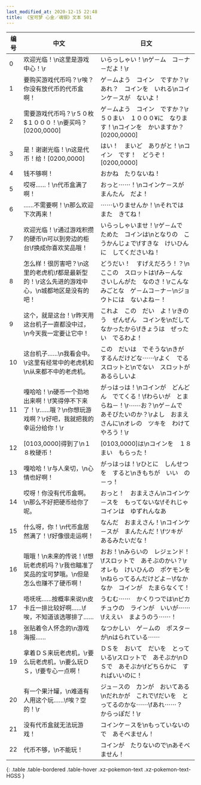 ```yaml
---
last_modified_at: 2020-12-15 22:48
title: 《宝可梦 心金／魂银》文本 501
---
```

| 编号 | 中文 | 日文 |
| ---- | ---- | ---- |
| 0 | 欢迎光临！\n这里是游戏中心！\r | いらっしゃい！\nゲ－ム　コ－ナ－だよ！\r |
| 1 | 要购买游戏代币吗？\r唉？你没有放代币的代币盒啊！ | ゲ－ムよう　コイン　ですか？\rあれ？　コインを　いれる\nコインケ－スが　ないよ！ |
| 2 | 需要游戏代币吗？\r５０枚　$１０００！\n要买吗？[0200,0000] | ゲ－ムよう　コイン　ですか？\r５０まい　１０００¥に　なります！\nコインを　かいますか？[0200,0000] |
| 3 | 是！谢谢光临！\n这是代币！给！[0200,0000] | はい！　まいど　ありがと！\nコイン　です！　どうぞ！[0200,0000] |
| 4 | 钱不够啊！ | おかね　たりないね！ |
| 5 | 哎呀……！\n代币盒满了啊！ | おっと⋯⋯！\nコインケ－スが　まんたん　だよ！ |
| 6 | ……不需要啊！\n那么欢迎下次再来！ | ⋯⋯いりませんか！\nそれでは　また　きてね！ |
| 7 | 欢迎光临！\r通过游戏积攒的硬币\n可以到旁边的柜台\f换成你喜欢奖品哦！ | いらっしゃいませ！\rゲ－ムで　ためた　コインは\nとなりの　こうかんじょで\fすきな　けいひんに　してくださいね！ |
| 8 | 怎么样！很厉害吧？\n这里的老虎机\f都是最新型的！\r这么先进的游戏中心，\n城都地区是没有的吧！ | どうだい！　すげえだろう！？\nここの　スロットは\fみ－んな　さいしんがた　なのさ！\rこんな　みごとな　ゲ－ムコ－ナ－\nジョウトには　ないよね－！ |
| 9 | 这个，就是这台！\r昨天用这台机子一直都没中过，\n今天我一定要让它中！ | これよ　この　だい　よ！\rきのう　ぜんぜん　コインを\nだして　なかったから\fきょうは　ぜったい　でるわよ！ |
| 10 | 这台机子……\n我看会中。\r这里有经常中的老虎机和\n从来都不中的老虎机。 | この　だいは　でそうな\nきが　するんだけどな⋯⋯\rよく　でる　スロットと\nでない　スロットが　あるらしいよ |
| 11 | 嘎哈哈！\n硬币一个劲地出来啊！\f笑得停不下来了！\r……哦？\n你想玩游戏啊？\r好吧，我就把我的幸运分给你！\r | がっはっは！\nコインが　どんどん　でてくる！\fわらいが　とまらね－！\r⋯⋯お？\nゲ－ムで　あそびたいのか？\rよし　おまえさんに\nオレの　ツキを　わけてやろう！\r |
| 12 | [0103,0000]得到了\n１８枚硬币！ | [0103,0000]は\nコインを　１８まい　もらった！ |
| 13 | 嘎哈哈！\r与人亲切，\n心情也好啊！ | がっはっは！\rひとに　しんせつを　すると\nきもちが　いい　の－っ！ |
| 14 | 哎呀！你没有代币盒啊。\n那么不好把硬币给你了呢。 | おっと！　おまえさん\nコインケ－スを　もってないな\fそれじゃ　コインは　ゆずれんなあ |
| 15 | 什么呀，你！\n代币盒居然满了！\f好像很走运啊！ | なんだ　おまえさん！\nコインケ－スが　まんたんだ！\fツキが　あるみたいだな！ |
| 16 | 哦哦！\n未来的传说！\f想玩老虎机吗？\r我也瞄准了奖品的宝可梦哦。\n但是怎么也赚不了硬币啊！ | おお！\nみらいの　レジェンド！\fスロットで　あそぶのかい？\rオレも　けいひんの　ポケモンを\nねらってるんだけどよ－\fなかなか　コインが　たまらなくて！ |
| 17 | 唔呒呒……按概率来说\n皮卡丘一排比较好啊……\f唉，不知道该选哪排了…… | うむむ⋯⋯　かくりつでは\nピカチュウの　ラインが　いいが⋯⋯\fええい　まようのう⋯⋯！ |
| 18 | 张贴着令人怀念的\n游戏海报…… | なつかしい　ゲ－ムの　ポスタ－が\nはられている⋯⋯ |
| 19 | 拿着ＤＳ来玩老虎机，\r要么玩老虎机，\n要么玩ＤＳ，\f要专心一点啊！ | ＤＳを　おいて　だいを　とっている\rスロットで　あそぶか\nＤＳで　あそぶか\fどちらかに　すればいいのに！ |
| 20 | 有一个果汁罐，\n难道有人用这个玩……\f唉？空的！\r | ジュ－スの　カンが　おいてある\nだれかが　これで\fだいを　とってるのかな⋯⋯\fあれ⋯⋯？　からっぽだ！\r |
| 21 | 没有代币盒就无法玩游戏！ | コインケ－スを\nもっていないので　あそべません！ |
| 22 | 代币不够，\n不能玩！ | コインが　たりないので\nあそべません！ |
{: .table .table-bordered .table-hover .xz-pokemon-text .xz-pokemon-text-HGSS }